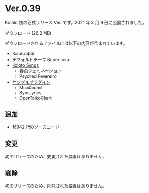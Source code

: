 # Ver.0.39

Koioto 初の正式リリース Ver. です。2021 年 3 月 9 日に公開されました。

<Download link="/files/Koioto-Ver.0.39.zip" label="Ver.0.39">ダウンロード (26.2 MB)</Download>

ダウンロードされるファイルには以下の内容が含まれています。

- Koioto 本体
- デフォルトテーマ Supernova
- [Koioto Songs](/features/koioto-songs.html)
  - 春色ジェミネーション
  - Psyched Fevereiro
- [サンプルプラグイン](/plugin/samples.html)
  - MissSound
  - SyncLyrics
  - OpenTaikoChart

## 追加

- 16942 行のソースコード

## 変更

初のリリースのため、変更された要素はありません。

## 削除

初のリリースのため、削除された要素はありません。